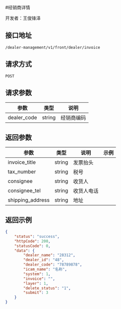 #经销商详情

开发者：王俊锋泽

## 接口地址
`/dealer-management/v1/front/dealer/invoice`

## 请求方式
  `POST`

## 请求参数

| 参数        | 类型   | 说明       |
| ----------- | ------ | ---------- |
| dealer_code | string | 经销商编码 |



## 返回参数
|参数|类型|说明|示例|
| - | - | - | - |
| invoice_title | string | 发票抬头 |  |
| tax_number | string | 税号 |  |
| consignee | string | 收货人 |  |
| consignee_tel | string | 收货人电话 |  |
| shipping_address | string | 地址 |  |

## 返回示例

```json
{
    "status": "success",
    "httpCode": 200,
    "statusCode": 0,
    "data": {
        "dealer_name": "28312",
        "dealer_id": "48",
        "dealer_code": "78789878",
        "icam_name": "名称",
        "system": 1,
        "invoice": "",
        "layer": 1,
        "delete_status": "1",
        "submit": 3
    }
}
```